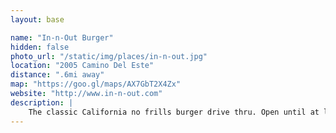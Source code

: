 ```yaml
---
layout: base

name: "In-n-Out Burger"
hidden: false
photo_url: "/static/img/places/in-n-out.jpg"
location: "2005 Camino Del Este"
distance: ".6mi away"
map: "https://goo.gl/maps/AX7GbT2X4Zx"
website: "http://www.in-n-out.com"
description: |
    The classic California no frills burger drive thru. Open until at least 1am.
---
```

